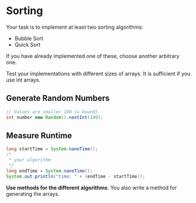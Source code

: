 # Sorting

Your task is to implement at least two sorting algorithms:

* Bubble Sort
* Quick Sort

If you have already implemented one of these, choose another arbitrary one.

Test your implementations with different sizes of arrays.
It is sufficient if you use int arrays.

## Generate Random Numbers
~~~java
// Values are smaller 100 (= bound).
int number new Random().nextInt(100);
~~~

## Measure Runtime
~~~java
long startTime = System.nanoTime();
/*
 * your algorithm
 */
long endTime = System.nanoTime();
System.out.println("time: " + (endTime - startTime));
~~~

**Use methods for the different algorithms**. You also write a method for generating the arrays.
